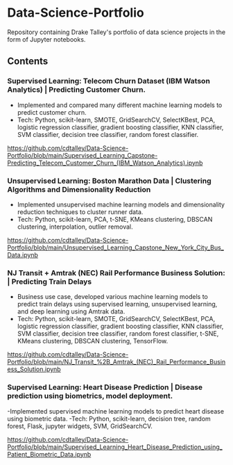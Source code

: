 # Data-Science-Portfolio

Repository containing Drake Talley's portfolio of data science projects in the form of Jupyter notebooks.

## Contents

### Supervised Learning: Telecom Churn Dataset (IBM Watson Analytics) | Predicting Customer Churn.

- Implemented and compared many different machine learning models to predict customer churn. 
- Tech: Python, scikit-learn, SMOTE, GridSearchCV, SelectKBest, PCA, logistic regression classifier, gradient boosting classifier, KNN classifier, SVM classifier, decision tree classifier, random forest classifier.

https://github.com/cdtalley/Data-Science-Portfolio/blob/main/Supervised_Learning_Capstone-Predicting_Telecom_Customer_Churn_(IBM_Watson_Analytics).ipynb

### Unsupervised Learning: Boston Marathon Data | Clustering Algorithms and Dimensionality Reduction

- Implemented unsupervised machine learning models and dimensionality reduction techniques to cluster runner data.
- Tech: Python, scikit-learn, PCA, t-SNE, KMeans clustering, DBSCAN clustering, interpolation, outlier removal.

https://github.com/cdtalley/Data-Science-Portfolio/blob/main/Unsupervised_Learning_Capstone_New_York_City_Bus_Data.ipynb

### NJ Transit + Amtrak (NEC) Rail Performance Business Solution: | Predicting Train Delays

- Business use case, developed various machine learning models to predict train delays using supervised learning, unsupervised learning, and deep learning using Amtrak data.
- Tech: Python, scikit-learn, SMOTE, GridSearchCV, SelectKBest, PCA, logistic regression classifier, gradient boosting classifier, KNN classifier, SVM classifier, decision tree classifier, random forest classifier, t-SNE, KMeans clustering, DBSCAN clustering, TensorFlow.

https://github.com/cdtalley/Data-Science-Portfolio/blob/main/NJ_Transit_%2B_Amtrak_(NEC)_Rail_Performance_Business_Solution.ipynb

### Supervised Learning: Heart Disease Prediction | Disease prediction using biometrics, model deployment.
-Implemented supervised machine learning models to predict heart disease using biometric data.
-Tech: Python, scikit-learn, decision tree, random forest, Flask, jupyter widgets, SVM, GridSearchCV.

https://github.com/cdtalley/Data-Science-Portfolio/blob/main/Supervised_Learning_Heart_Disease_Prediction_using_Patient_Biometric_Data.ipynb
